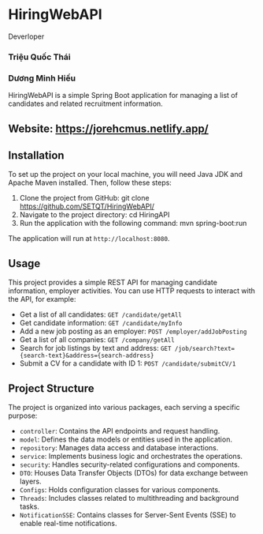 # HiringWebAPI


Deverloper
### Triệu Quốc Thái
### Dương Minh Hiếu




HiringWebAPI is a simple Spring Boot application for managing a list of candidates and related recruitment information. 

## Website: https://jorehcmus.netlify.app/
## Installation

To set up the project on your local machine, you will need Java JDK and Apache Maven installed. Then, follow these steps:

1. Clone the project from GitHub: git clone https://github.com/SETQT/HiringWebAPI/
2. Navigate to the project directory: cd HiringAPI
3. Run the application with the following command: mvn spring-boot:run

The application will run at `http://localhost:8080`.

## Usage

This project provides a simple REST API for managing candidate information, employer activities. You can use HTTP requests to interact with the API, for example:

- Get a list of all candidates: `GET /candidate/getAll`
- Get candidate information: `GET /candidate/myInfo`
- Add a new job posting as an employer: `POST /employer/addJobPosting`
- Get a list of all companies: `GET /company/getAll`
- Search for job listings by text and address: `GET /job/search?text={search-text}&address={search-address}`
- Submit a CV for a candidate with ID 1: `POST /candidate/submitCV/1`


## Project Structure

The project is organized into various packages, each serving a specific purpose:

- `controller`: Contains the API endpoints and request handling.
- `model`: Defines the data models or entities used in the application.
- `repository`: Manages data access and database interactions.
- `service`: Implements business logic and orchestrates the operations.
- `security`: Handles security-related configurations and components.
- `DTO`: Houses Data Transfer Objects (DTOs) for data exchange between layers.
- `Configs`: Holds configuration classes for various components.
- `Threads`: Includes classes related to multithreading and background tasks.
- `NotificationSSE`: Contains classes for Server-Sent Events (SSE) to enable real-time notifications.








